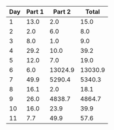| Day | Part 1 | Part 2 | Total |
|-----|--------|--------|-------|
| 1 | 13.0 | 2.0 | 15.0 |
| 2 | 2.0 | 6.0 | 8.0 |
| 3 | 8.0 | 1.0 | 9.0 |
| 4 | 29.2 | 10.0 | 39.2 |
| 5 | 12.0 | 7.0 | 19.0 |
| 6 | 6.0 | 13024.9 | 13030.9 |
| 7 | 49.9 | 5290.4 | 5340.3 |
| 8 | 16.1 | 2.0 | 18.1 |
| 9 | 26.0 | 4838.7 | 4864.7 |
| 10 | 16.0 | 23.9 | 39.9 |
| 11 | 7.7 | 49.9 | 57.6 |

